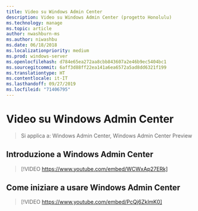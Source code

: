 ```yaml
---
title: Video su Windows Admin Center
description: Video su Windows Admin Center (progetto Honolulu)
ms.technology: manage
ms.topic: article
author: nwashburn-ms
ms.author: niwashbu
ms.date: 06/18/2018
ms.localizationpriority: medium
ms.prod: windows-server
ms.openlocfilehash: d784e65ea272aa8cbb843607a2e46b9ec5404bc1
ms.sourcegitcommit: 6aff3d88ff22ea141a6ea6572a5ad8dd6321f199
ms.translationtype: HT
ms.contentlocale: it-IT
ms.lasthandoff: 09/27/2019
ms.locfileid: "71406795"
---
```

# <a name="windows-admin-center-videos"></a>Video su Windows Admin Center

>Si applica a: Windows Admin Center, Windows Admin Center Preview

## <a name="introduction-to-windows-admin-center"></a>Introduzione a Windows Admin Center
>[!VIDEO https://www.youtube.com/embed/WCWxAp27ERk]

## <a name="how-to-get-started-with-windows-admin-center"></a>Come iniziare a usare Windows Admin Center
>[!VIDEO https://www.youtube.com/embed/PcQj6ZklmK0]